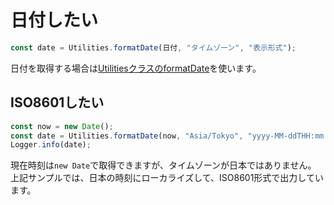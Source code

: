 # 日付したい

```js
const date = Utilities.formatDate(日付, "タイムゾーン", "表示形式");
```

日付を取得する場合は[UtilitiesクラスのformatDate](https://developers.google.com/apps-script/reference/utilities/utilities#formatdatedate,-timezone,-format)を使います。

## ISO8601したい

```js
const now = new Date();
const date = Utilities.formatDate(now, "Asia/Tokyo", "yyyy-MM-ddTHH:mm:ssZ");
Logger.info(date);
```

現在時刻は``new Date``で取得できますが、タイムゾーンが日本ではありません。
上記サンプルでは、日本の時刻にローカライズして、ISO8601形式で出力しています。
